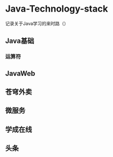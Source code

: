 # Java-Technology-stack
记录关于Java学习的来时路（）

## Java基础
### 运算符

## JavaWeb

## 苍穹外卖

## 微服务

## 学成在线

## 头条